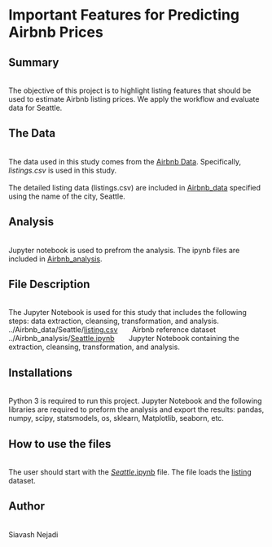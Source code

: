 # Important Features for Predicting Airbnb Prices

## Summary
<br>The objective of this project is to highlight listing features that should be used to estimate Airbnb listing prices. We apply the workflow and evaluate data for Seattle. 

## The Data
<br>The data used in this study comes from the [Airbnb Data](http://insideairbnb.com/get-the-data/). Specifically, <i>listings.csv</i> is used in this study.
<br>
<br>The detailed listing data (listings.csv) are included in [Airbnb_data](https://github.com/snejadi/Airbnb/tree/main/Airbnb_data) specified using the name of the city, Seattle.

## Analysis
<br> Jupyter notebook is used to prefrom the analysis. The ipynb files are included in [Airbnb_analysis](https://github.com/snejadi/Airbnb/tree/main/Airbnb_analysis).

## File Description
<br>The Jupyter Notebook is used for this study that includes the following steps: data extraction, cleansing, transformation, and analysis. 
<br>../Airbnb_data/Seattle/[listing.csv](https://github.com/snejadi/Airbnb/blob/main/Airbnb_data/Seattle/listings.csv)&emsp;&emsp;Airbnb reference dataset
<br>../Airbnb_analysis/[Seattle.ipynb](https://github.com/snejadi/Airbnb/blob/main/Airbnb_analysis/Seattle.ipynb)&emsp;&emsp;Jupyter Notebook containing the extraction, cleansing, transformation, and analysis.

## Installations
<br>Python 3 is required to run this project. Jupyter Notebook and the following libraries are required to preform the analysis and export the results: pandas, numpy, scipy, statsmodels, os, sklearn, Matplotlib, seaborn, etc.

## How to use the files
<br>The user should start with the [<i>Seattle</i>.ipynb](https://github.com/snejadi/Airbnb/blob/main/Airbnb_analysis/Seattle.ipynb) file. The file loads the [listing](https://github.com/snejadi/Airbnb/blob/main/Airbnb_data/Seattle/listings.csv) dataset.

## Author
<br>Siavash Nejadi